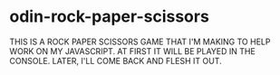 # odin-rock-paper-scissors

THIS IS A ROCK PAPER SCISSORS GAME THAT I'M MAKING TO HELP WORK ON MY JAVASCRIPT. AT FIRST IT WILL BE PLAYED IN THE CONSOLE. LATER, I'LL COME BACK AND FLESH IT OUT.